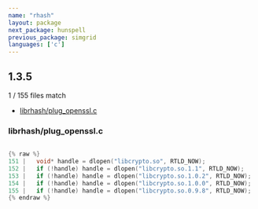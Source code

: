 ```yaml
---
name: "rhash"
layout: package
next_package: hunspell
previous_package: simgrid
languages: ['c']
---
```

## 1.3.5
1 / 155 files match

 - [librhash/plug_openssl.c](#librhashplug_opensslc)

### librhash/plug_openssl.c

```c

{% raw %}
151 | 	void* handle = dlopen("libcrypto.so", RTLD_NOW);
152 | 	if (!handle) handle = dlopen("libcrypto.so.1.1", RTLD_NOW);
153 | 	if (!handle) handle = dlopen("libcrypto.so.1.0.2", RTLD_NOW);
154 | 	if (!handle) handle = dlopen("libcrypto.so.1.0.0", RTLD_NOW);
155 | 	if (!handle) handle = dlopen("libcrypto.so.0.9.8", RTLD_NOW);
{% endraw %}

```